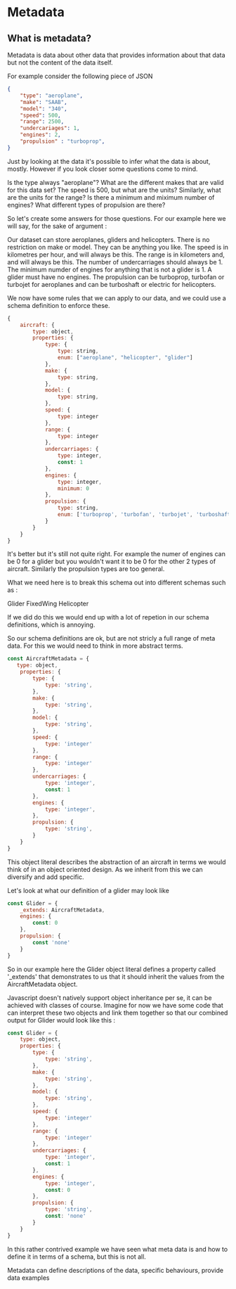 # Metadata

## What is metadata?

Metadata is data about other data that provides information about that data but not the content of the data itself.

For example consider the following piece of JSON

```json
{
    "type": "aeroplane",
    "make": "SAAB",
    "model": "340",
    "speed": 500,
    "range": 2500,
    "undercariages": 1,
    "engines": 2,
    "propulsion" : "turboprop",
}
```

Just by looking at the data it's possible to infer what the data is about, mostly. However if you look closer some questions come to mind.

Is the type always "aeroplane"?
What are the different makes that are valid for this data set?
The speed is 500, but what are the units?
Similarly, what are the units for the range?
Is there a minimum and miximum number of engines?
What different types of propulsion are there?

So let's create some answers for those questions. For our example here we will say, for the sake of argument :

Our dataset can store aeroplanes, gliders and helicopters.
There is no restriction on make or model. They can be anything you like.
The speed is in kilometres per hour, and will always be this.
The range is in kilometers and, and will always be this.
The number of undercarriages should always be 1.
The minimum numder of engines for anything that is not a glider is 1.
A glider must have no engines.
The propulsion can be turboprop, turbofan or turbojet for aeroplanes and can be turboshaft or electric for helicopters.

We now have some rules that we can apply to our data, and we could use a schema definition to enforce these.

```javascript
{
    aircraft: {
        type: object,
        properties: {
            type: {
                type: string,
                enum: ["aeroplane", "helicopter", "glider"]
            },
            make: {
                type: string,
            },
            model: {
                type: string,
            },
            speed: {
                type: integer
            },
            range: {
                type: integer
            },
            undercarriages: {
                type: integer,
                const: 1
            },
            engines: {
                type: integer,
                minimum: 0
            },
            propulsion: {
                type: string,
                enum: ['turboprop', 'turbofan', 'turbojet', 'turboshaft', 'electric']
            }
        }
    }
}
```

It's better but it's still not quite right. For example the numer of engines can be 0 for a glider but you wouldn't want it to be 0 for the other 2 types of aircraft.
Similarly the propulsion types are too general. 

What we need here is to break this schema out into different schemas such as :

Glider
FixedWing
Helicopter

If we did do this we would end up with a lot of repetion in our schema definitions, which is annoying.

So our schema definitions are ok, but are not stricly a full range of meta data. For this we would need to think in more abstract terms.

```javascript
const AircraftMetadata = {
   type: object,
    properties: {
        type: {
            type: 'string',
        },
        make: {
            type: 'string',
        },
        model: {
            type: 'string',
        },
        speed: {
            type: 'integer'
        },
        range: {
            type: 'integer'
        },
        undercarriages: {
            type: 'integer',
            const: 1
        },
        engines: {
            type: 'integer',
        },
        propulsion: {
            type: 'string',
        }
    }
}
```

This object literal describes the abstraction of an aircraft in terms we would think of in an object oriented design. As we inherit from this we can diversify and add specific.

Let's look at what our definition of a glider may look like

```javascript
const Glider = {
    _extends: AircraftMetadata,
    engines: {
        const: 0
    },
    propulsion: {
        const 'none'
    }
}
```

So in our example here the Glider object literal defines a property called '_extends' that demonstrates to us that it should inherit the values from the AircraftMetadata object.

Javascript doesn't natively support object inheritance per se, it can be achieved with classes of course. Imagine for now we have some code that can interpret these two objects and link them together so that our combined output for Glider would look like this :

```javascript
const Glider = {
    type: object,
    properties: {
        type: {
            type: 'string',
        },
        make: {
            type: 'string',
        },
        model: {
            type: 'string',
        },
        speed: {
            type: 'integer'
        },
        range: {
            type: 'integer'
        },
        undercarriages: {
            type: 'integer',
            const: 1
        },
        engines: {
            type: 'integer',
            const: 0
        },
        propulsion: {
            type: 'string',
            const: 'none'
        }
    }
}
```

In this rather contrived example we have seen what meta data is and how to define it in terms of a schema, but this is not all.

Metadata can define descriptions of the data, specific behaviours, provide data examples